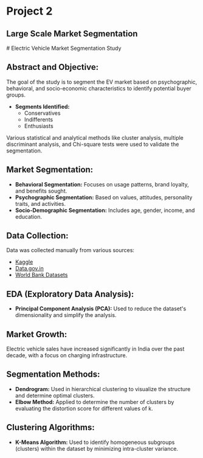 <h1> Project 2 </h1>
<h2>Large Scale Market Segmentation</h2>
# Electric Vehicle Market Segmentation Study

## Abstract and Objective:
The goal of the study is to segment the EV market based on psychographic, behavioral, and socio-economic characteristics to identify potential buyer groups.

- **Segments Identified:**
  - Conservatives
  - Indifferents
  - Enthusiasts

Various statistical and analytical methods like cluster analysis, multiple discriminant analysis, and Chi-square tests were used to validate the segmentation.

## Market Segmentation:

- **Behavioral Segmentation:** Focuses on usage patterns, brand loyalty, and benefits sought.
- **Psychographic Segmentation:** Based on values, attitudes, personality traits, and activities.
- **Socio-Demographic Segmentation:** Includes age, gender, income, and education.

## Data Collection:
Data was collected manually from various sources:
- [Kaggle](https://www.kaggle.com/)
- [Data.gov.in](https://data.gov.in/)
- [World Bank Datasets](https://data.worldbank.org/)

## EDA (Exploratory Data Analysis):
- **Principal Component Analysis (PCA):** Used to reduce the dataset's dimensionality and simplify the analysis.

## Market Growth:
Electric vehicle sales have increased significantly in India over the past decade, with a focus on charging infrastructure.

## Segmentation Methods:

- **Dendrogram:** Used in hierarchical clustering to visualize the structure and determine optimal clusters.
- **Elbow Method:** Applied to determine the number of clusters by evaluating the distortion score for different values of k.

## Clustering Algorithms:

- **K-Means Algorithm:** Used to identify homogeneous subgroups (clusters) within the dataset by minimizing intra-cluster variance.
